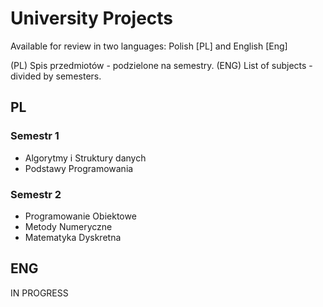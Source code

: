 # University Projects
Available for review in two languages: Polish [PL] and English [Eng]

(PL) Spis przedmiotów - podzielone na semestry.
(ENG) List of subjects - divided by semesters.
## PL
### Semestr 1
* Algorytmy i Struktury danych
* Podstawy Programowania
### Semestr 2
* Programowanie Obiektowe
* Metody Numeryczne
* Matematyka Dyskretna

## ENG
IN PROGRESS

